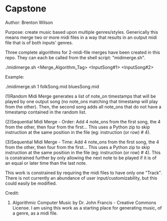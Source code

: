 # Capstone

Author: Brenton Wilson

Purpose: create music based upon multiple genres/styles. Generically this means merge two or more midi files 
in a way that results in an output midi file that is of both inputs' genres.

Three complete algorithms for 2-midi-file merges have been created in this repo. They can each be called from the shell script: "midimerge.sh".

./midimerge.sh <Merge_Algorithm_Tag> <InputSong#1> <InputSong#2>

Example:

./midimerge.sh 1 folkSong.mid bluesSong.mid

(1)Random Midi Merge generates a list of note_on timestamps that will be played by one output song (no note_ons matching that timestamp will play from the other). Then, the second song adds all note_ons that do not have a timestamp contained in the random list.

(2)Sequential Midi Merge - Order: Add 4 note_ons from the first song, the 4 from the other, then four from the first... This uses a Python zip to skip instruction at the same position in the file (eg: instruction (or row) # 4).

(3)Sequential Midi Merge - Time: Add 4 note_ons from the first song, the 4 from the other, then four from the first... This uses a Python zip to skip instruction at the same position in the file (eg: instruction (or row) # 4). This is constrained further by only allowing the next note to be played if it is of an equal or later time than the last note.

This work is constrained by requiring the midi files to have only one "Track". There is not currently an abundance of user input/customizability, but this could easily be modified.

Credit: 
1) Algorithmic Computer Music by Dr. John Francis - Creative Commons License.
	I am using this work as a starting place for generating music, of a genre, as a midi file.
